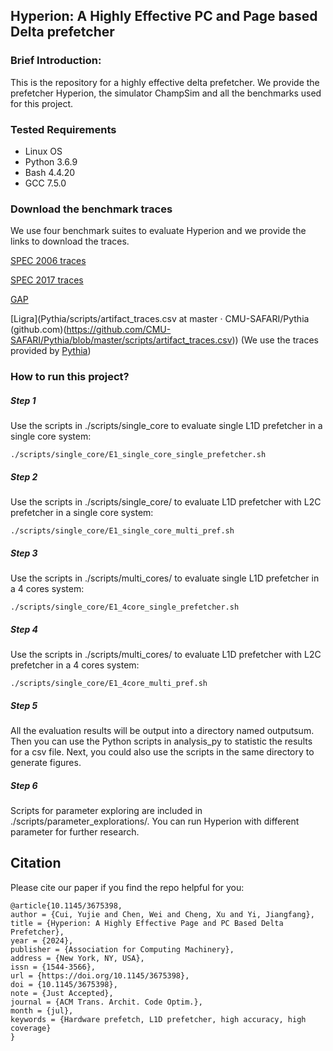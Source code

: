 ## Hyperion: A Highly Effective PC and Page based Delta prefetcher

### **Brief Introduction:**

This is the repository for a highly effective delta prefetcher. We provide the prefetcher Hyperion, the simulator ChampSim and all the benchmarks used for this project.

### Tested Requirements

- Linux OS 
- Python 3.6.9
- Bash 4.4.20
- GCC 7.5.0

### Download the benchmark traces

We use four benchmark suites to evaluate Hyperion and we provide the links to download the traces.

[SPEC 2006 traces](https://dpc3.compas.cs.stonybrook.edu/champsim-traces/speccpu/)

[SPEC 2017 traces](https://dpc3.compas.cs.stonybrook.edu/champsim-traces/speccpu/)

[GAP](https://utexas.app.box.com/s/2k54kp8zvrqdfaa8cdhfquvcxwh7yn85/folder/132804668078)

[Ligra](Pythia/scripts/artifact_traces.csv at master · CMU-SAFARI/Pythia (github.com)(https://github.com/CMU-SAFARI/Pythia/blob/master/scripts/artifact_traces.csv)) (We use the traces provided by [Pythia](https://dl.acm.org/doi/10.1145/3466752.3480114))

### How to run this project?

##### Step 1

Use the scripts in ./scripts/single_core to evaluate single L1D prefetcher in a single core system:

```
./scripts/single_core/E1_single_core_single_prefetcher.sh
```

##### Step 2

Use the scripts in ./scripts/single_core/ to evaluate  L1D prefetcher with L2C prefetcher in a single core system:

```
./scripts/single_core/E1_single_core_multi_pref.sh
```

##### Step 3

Use the scripts in ./scripts/multi_cores/ to evaluate  single  L1D prefetcher in a 4 cores system:

```
./scripts/single_core/E1_4core_single_prefetcher.sh
```

##### Step 4

Use the scripts in ./scripts/multi_cores/ to evaluate  L1D prefetcher with L2C prefetcher in a 4 cores system:

```
./scripts/single_core/E1_4core_multi_pref.sh
```

##### Step 5

All the evaluation results will be output into a directory named outputsum. Then you can use the Python scripts in analysis_py to statistic the results for a csv file. Next, you could also use the scripts in the same directory to generate figures. 

##### Step 6

Scripts for parameter exploring are included in  ./scripts/parameter_explorations/. You can run Hyperion with different parameter for further research.

## Citation

Please cite our paper if you find the repo helpful for you:

```
@article{10.1145/3675398,
author = {Cui, Yujie and Chen, Wei and Cheng, Xu and Yi, Jiangfang},
title = {Hyperion: A Highly Effective Page and PC Based Delta Prefetcher},
year = {2024},
publisher = {Association for Computing Machinery},
address = {New York, NY, USA},
issn = {1544-3566},
url = {https://doi.org/10.1145/3675398},
doi = {10.1145/3675398},
note = {Just Accepted},
journal = {ACM Trans. Archit. Code Optim.},
month = {jul},
keywords = {Hardware prefetch, L1D prefetcher, high accuracy, high coverage}
}
```

